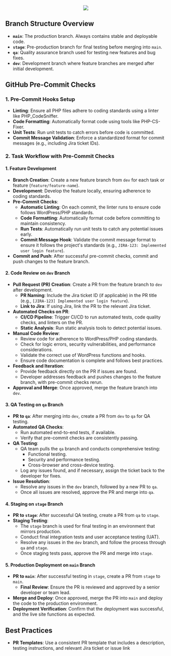 <div style="display:flex;justify-content:center;align-items:center;width:100%">
    <img src="https://www.aexp-static.com/cdaas/one/statics/axp-static-assets/1.8.0/package/dist/img/logos/dls-logo-bluebox-solid.png" />
</div>

## Branch Structure Overview
- **`main`**: The production branch. Always contains stable and deployable code.
- **`stage`**: Pre-production branch for final testing before merging into `main`.
- **`qa`**: Quality assurance branch used for testing new features and bug fixes.
- **`dev`**: Development branch where feature branches are merged after initial development.

## GitHub Pre-Commit Checks

### 1. Pre-Commit Hooks Setup
- **Linting**: Ensure all PHP files adhere to coding standards using a linter like PHP_CodeSniffer.
- **Code Formatting**: Automatically format code using tools like PHP-CS-Fixer.
- **Unit Tests**: Run unit tests to catch errors before code is committed.
- **Commit Message Validation**: Enforce a standardized format for commit messages (e.g., including Jira ticket IDs).

### 2. Task Workflow with Pre-Commit Checks

#### 1. Feature Development
- **Branch Creation**: Create a new feature branch from `dev` for each task or feature (`feature/feature-name`).
- **Development**: Develop the feature locally, ensuring adherence to coding standards.
- **Pre-Commit Checks**:
  - **Automatic Linting**: On each commit, the linter runs to ensure code follows WordPress/PHP standards.
  - **Code Formatting**: Automatically format code before committing to maintain consistency.
  - **Run Tests**: Automatically run unit tests to catch any potential issues early.
  - **Commit Message Hook**: Validate the commit message format to ensure it follows the project's standards (e.g., `JIRA-123: Implemented user login feature`).
- **Commit and Push**: After successful pre-commit checks, commit and push changes to the feature branch.

#### 2. Code Review on `dev` Branch
- **Pull Request (PR) Creation**: Create a PR from the feature branch to `dev` after development.
  - **PR Naming**: Include the Jira ticket ID (if applicable) in the PR title (e.g., `[JIRA-123] Implemented user login feature`).
  - **Link to Jira**: If using Jira, link the PR to the relevant Jira ticket.
- **Automated Checks on PR**:
  - **CI/CD Pipeline**: Trigger CI/CD to run automated tests, code quality checks, and linters on the PR.
  - **Static Analysis**: Run static analysis tools to detect potential issues.
- **Manual Code Review**:
  - Review code for adherence to WordPress/PHP coding standards.
  - Check for logic errors, security vulnerabilities, and performance considerations.
  - Validate the correct use of WordPress functions and hooks.
  - Ensure code documentation is complete and follows best practices.
- **Feedback and Iteration**:
  - Provide feedback directly on the PR if issues are found.
  - Developer addresses feedback and pushes changes to the feature branch, with pre-commit checks rerun.
- **Approval and Merge**: Once approved, merge the feature branch into `dev`.

#### 3. QA Testing on `qa` Branch
- **PR to `qa`**: After merging into `dev`, create a PR from `dev` to `qa` for QA testing.
- **Automated QA Checks**:
  - Run automated end-to-end tests, if available.
  - Verify that pre-commit checks are consistently passing.
- **QA Testing**:
  - QA team pulls the `qa` branch and conducts comprehensive testing:
    - Functional testing.
    - Security and performance testing.
    - Cross-browser and cross-device testing.
  - Log any issues found, and if necessary, assign the ticket back to the developer for fixes.
- **Issue Resolution**:
  - Resolve any issues in the `dev` branch, followed by a new PR to `qa`.
  - Once all issues are resolved, approve the PR and merge into `qa`.

#### 4. Staging on `stage` Branch
- **PR to `stage`**: After successful QA testing, create a PR from `qa` to `stage`.
- **Staging Testing**:
  - The `stage` branch is used for final testing in an environment that mirrors production.
  - Conduct final integration tests and user acceptance testing (UAT).
  - Resolve any issues in the `dev` branch, and follow the process through `qa` and `stage`.
  - Once staging tests pass, approve the PR and merge into `stage`.

#### 5. Production Deployment on `main` Branch
- **PR to `main`**: After successful testing in `stage`, create a PR from `stage` to `main`.
  - **Final Review**: Ensure the PR is reviewed and approved by a senior developer or team lead.
- **Merge and Deploy**: Once approved, merge the PR into `main` and deploy the code to the production environment.
- **Deployment Verification**: Confirm that the deployment was successful, and the live site functions as expected.

## Best Practices
- **PR Templates**: Use a consistent PR template that includes a description, testing instructions, and relevant Jira ticket or issue link
